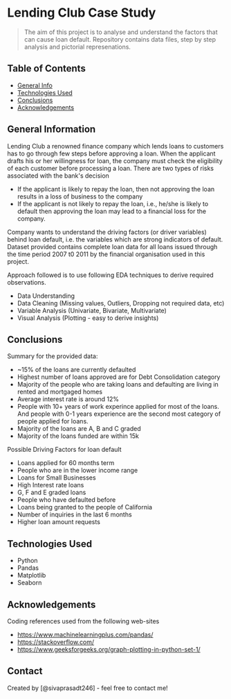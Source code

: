 # Lending Club Case Study
> The aim of this project is to analyse and understand the factors that can cause loan default. Repository contains data files, step by step analysis and pictorial represenations.


## Table of Contents
* [General Info](#general-information)
* [Technologies Used](#technologies-used)
* [Conclusions](#conclusions)
* [Acknowledgements](#acknowledgements)

<!-- You can include any other section that is pertinent to your problem -->

## General Information
Lending Club a renowned finance company which lends loans to customers has to go through few steps before approving a loan. When the applicant drafts his or her willingness for loan, the company must check the eligibility of each customer before processing a loan. There are two types of risks associated with the bank's decision
- If the applicant is likely to repay the loan, then not approving the loan results in a loss of business to the company
- If the applicant is not likely to repay the loan, i.e., he/she is likely to default then approving the loan may lead to a financial loss for the company.

Company wants to understand the driving factors (or driver variables) behind loan default, i.e. the variables which are strong indicators of default.
Dataset provided contains complete loan data for all loans issued through the time period 2007 t0 2011 by the financial organisation used in this project.

Approach followed is to use following EDA techniques to derive required observations.
- Data Understanding
- Data Cleaning (Missing values, Outliers, Dropping not required data, etc)
- Variable Analysis (Univariate, Bivariate, Multivariate)
- Visual Analysis (Plotting - easy to derive insights)

<!-- You don't have to answer all the questions - just the ones relevant to your project. -->

## Conclusions
Summary for the provided data:
- ~15% of the loans are currently defaulted   
- Highest number of loans approved are for Debt Consolidation category
- Majority of the people who are taking loans and defaulting are living in rented and mortgaged homes
- Average interest rate is around 12%
- People with 10+ years of work experince applied for most of the loans. And people with 0-1 years experience are the second most category of people applied for loans.
- Majority of the loans are A, B and C graded
- Majority of the loans funded are within 15k

Possible Driving Factors for loan default
- Loans applied for 60 months term
- People who are in the lower income range
- Loans for Small Businesses
- High Interest rate loans
- G, F and E graded loans
- People who have defaulted before
- Loans being granted to the people of California
- Number of inquiries in the last 6 months
- Higher loan amount requests

<!-- You don't have to answer all the questions - just the ones relevant to your project. -->


## Technologies Used
- Python
- Pandas
- Matplotlib
- Seaborn

<!-- As the libraries versions keep on changing, it is recommended to mention the version of library used in this project -->

## Acknowledgements
Coding references used from the following web-sites
- https://www.machinelearningplus.com/pandas/
- https://stackoverflow.com/
- https://www.geeksforgeeks.org/graph-plotting-in-python-set-1/

## Contact
Created by [@sivaprasadt246] - feel free to contact me!


<!-- Optional -->
<!-- ## License -->
<!-- This project is open source and available under the [... License](). -->

<!-- You don't have to include all sections - just the one's relevant to your project -->
